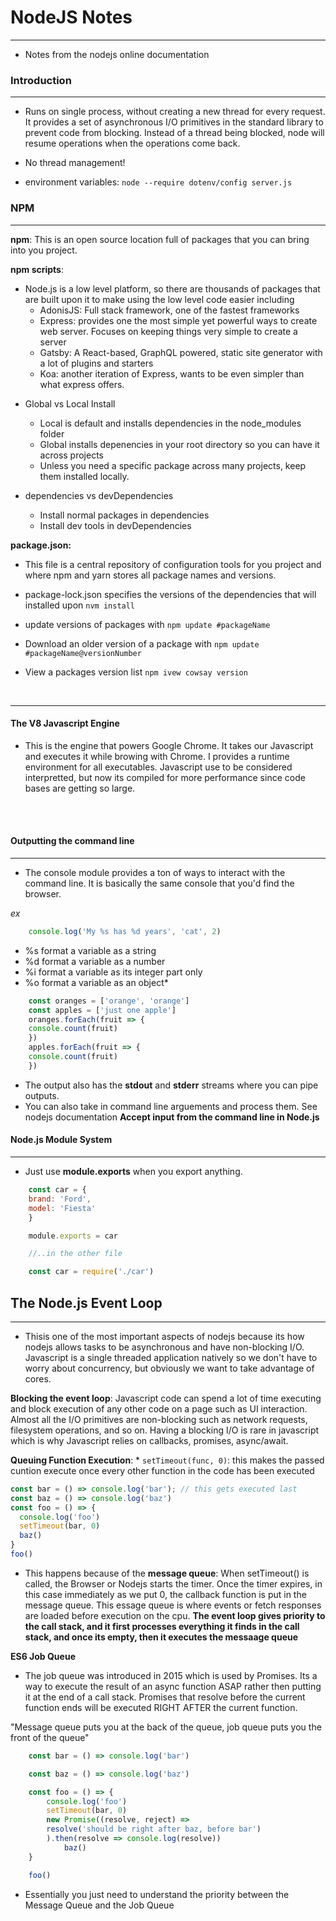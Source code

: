 # NodeJS Notes

---

- Notes from the nodejs online documentation

### Introduction

---

- Runs on single process, without creating a new thread for every request. It provides a set of asynchronous I/O primitives in the standard library to prevent code from blocking. Instead of a thread being blocked, node will resume operations when the operations come back.

- No thread management!

- environment variables: `node --require dotenv/config server.js`

### NPM
---

**npm**: This is an open source location full of packages that you can bring into you project.

**npm scripts**:

- Node.js is a low level platform, so there are thousands of packages that are built upon it to make using the low level code easier including
  - AdonisJS: Full stack framework, one of the fastest frameworks
  - Express: provides one the most simple yet powerful ways to create web server. Focuses on keeping things very simple to create a server
  - Gatsby: A React-based, GraphQL powered, static site generator with a lot of plugins and starters
  - Koa: another iteration of Express, wants to be even simpler than what express offers.

* Global vs Local Install
    * Local is default and installs dependencies in the node_modules folder 
    * Global installs depenencies in your root directory so you can have it across projects 
    * Unless you need a specific package across many projects, keep them installed locally.

* dependencies vs devDependencies
    * Install normal packages in dependencies
    * Install dev tools in devDependencies



**package.json:**
* This file is a central repository of configuration tools for you project and where npm and yarn stores all package names and versions. 
* package-lock.json specifies the versions of the dependencies that will installed upon ```nvm install```

* update versions of packages with ```npm update #packageName```
* Download an older version of a package with ```npm update #packageName@versionNumber```
* View a packages version list ```npm ivew cowsay version```

<br>

---
#### The V8 Javascript Engine

- This is the engine that powers Google Chrome. It takes our Javascript and executes it while browing with Chrome. I provides a runtime environment for all executables. Javascript use to be considered interpretted, but now its compiled for more performance since code bases are getting so large.

<br> <br>

#### Outputting the command line
---

- The console module provides a ton of ways to interact with the command line. It is basically the same console that you'd find the browser.

<em> ex </em>
```js
    console.log('My %s has %d years', 'cat', 2)
```

* %s format a variable as a string
* %d format a variable as a number
* %i format a variable as its integer part only
* %o format a variable as an object*

```js
    const oranges = ['orange', 'orange']
    const apples = ['just one apple']
    oranges.forEach(fruit => {
    console.count(fruit)
    })
    apples.forEach(fruit => {
    console.count(fruit)
    })
```

* The output also has the **stdout** and **stderr** streams where you can pipe outputs. 
* You can also take in command line arguements and process them. See nodejs documentation **Accept input from the command line in Node.js**


#### Node.js Module System
---
* Just use **module.exports** when you export anything. 
```js
    const car = {
    brand: 'Ford',
    model: 'Fiesta'
    }

    module.exports = car

    //..in the other file

    const car = require('./car')
```

## The Node.js Event Loop
--- 
* Thisis one of the most important aspects of nodejs because its how nodejs allows tasks to be asynchronous and have non-blocking I/O. Javascript is a single threaded application natively so we don't have to worry about concurrency, but obviously we want to take advantage of cores. 

**Blocking the event loop**: Javascript code can spend a lot of time executing and block execution of any other code on a page such as UI interaction. Almost all the I/O primitives are non-blocking such as network requests, filesystem operations, and so on. Having a blocking I/O is rare in javascript which is why Javascript relies on callbacks, promises, async/await.


**Queuing Function Execution**: 
    * ```setTimeout(func, 0)```: this makes the passed cuntion execute once every other function in the code has been executed

```js
const bar = () => console.log('bar'); // this gets executed last 
const baz = () => console.log('baz')
const foo = () => {
  console.log('foo')
  setTimeout(bar, 0)
  baz()
}
foo()
```
* This happens because of the **message queue**: When setTimeout() is called, the Browser or Nodejs starts the timer. Once the timer expires, in this case immediately as we put 0, the callback function is put in the message queue. This essage queue is where events or fetch responses are loaded  before execution on the cpu. **The event loop gives priority to the call stack, and it first processes everything it finds in the call stack, and once its empty, then it executes the messaage queue**


**ES6 Job Queue**
* The job queue was introduced in 2015 which is used by Promises. Its a way to execute the result of an async function ASAP rather then putting it at the end of a call stack. Promises that resolve before the current function ends will be executed RIGHT AFTER the current function. 

"Message queue puts you at the back of the queue, job queue puts you the front of the queue"

```js
    const bar = () => console.log('bar')

    const baz = () => console.log('baz')

    const foo = () => {
        console.log('foo')
        setTimeout(bar, 0)
        new Promise((resolve, reject) =>
        resolve('should be right after baz, before bar')
        ).then(resolve => console.log(resolve))
            baz()
    }

    foo()
```

* Essentially you just need to understand the priority between the Message Queue and the Job Queue

